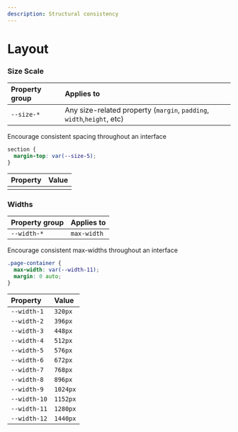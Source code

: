 ```yaml
---
description: Structural consistency
---
```


# Layout

### Size Scale

| Property group | Applies to |
| :--- | :--- |
| `--size-*` | Any size-related property \(`margin`, `padding`, `width`,`height`, etc\) |

Encourage consistent spacing throughout an interface

```css
section {
  margin-top: var(--size-5);
}
```

| Property | Value |
| :--- | :--- |
|  |  |

### Widths

| Property group | Applies to |
| :--- | :--- |
| `--width-*` | `max-width` |

Encourage consistent max-widths throughout an interface

```css
.page-container {
  max-width: var(--width-11);
  margin: 0 auto;
}
```

| Property | Value |
| :--- | :--- |
| `--width-1` | `320px` |
| `--width-2` | `396px` |
| `--width-3` | `448px` |
| `--width-4` | `512px` |
| `--width-5` | `576px` |
| `--width-6` | `672px` |
| `--width-7` | `768px` |
| `--width-8` | `896px` |
| `--width-9` | `1024px` |
| `--width-10` | `1152px` |
| `--width-11` | `1280px` |
| `--width-12` | `1440px` |

